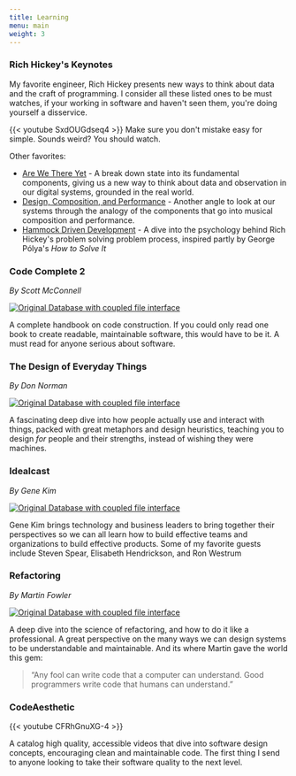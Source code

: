 ```yaml
---
title: Learning
menu: main
weight: 3
---
```

### Rich Hickey's Keynotes
My favorite engineer, Rich Hickey presents new ways to think about data and the craft of programming. I consider all these listed ones to be must watches, if your working in software and haven't seen them, you're doing yourself a disservice.

{{< youtube SxdOUGdseq4 >}}
Make sure you don't mistake easy for simple. Sounds weird? You should watch.

Other favorites:
- [Are We There Yet](https://www.youtube.com/watch?v=ScEPu1cs4l0) - A break down state into its fundamental components, giving us a new way to think about data and observation in our digital systems, grounded in the real world.
- [Design, Composition, and Performance](https://www.youtube.com/watch?v=QCwqnjxqfmY) - Another angle to look at our systems through the analogy of the components that go into musical composition and performance.
- [Hammock Driven Development](https://www.youtube.com/watch?v=f84n5oFoZBc) - A dive into the psychology behind Rich Hickey's problem solving problem process, inspired partly by George Pólya's *How to Solve It*

### Code Complete 2
*By Scott McConnell*

[![Original Database with coupled file interface](/blog/images/code_complete_2.jpg)](https://www.goodreads.com/book/show/4845.Code_Complete)

A complete handbook on code construction. If you could only read one book to create readable, maintainable software, this would have to be it. A must read for anyone serious about software.

### The Design of Everyday Things
*By Don Norman*

[![Original Database with coupled file interface](/blog/images/design_of_everyday_things.jpg)](https://www.goodreads.com/book/show/840.The_Design_of_Everyday_Things)

A fascinating deep dive into how people actually use and interact with things, packed with great metaphors and design heuristics, teaching you to design *for* people and their strengths, instead of wishing they were machines.
### Idealcast
*By Gene Kim*

[![Original Database with coupled file interface](/blog/images/idealcast.png)](https://itrevolution.com/podcast/)

Gene Kim brings technology and business leaders to bring together their perspectives so we can all learn how to build effective teams and organizations to build effective products. Some of my favorite guests include Steven Spear, Elisabeth Hendrickson, and Ron Westrum
### Refactoring
*By Martin Fowler*

[![Original Database with coupled file interface](/blog/images/refactoring.jpg)](https://www.goodreads.com/book/show/44936.Refactoring)

A deep dive into the science of refactoring, and how to do it like a professional. A great perspective on the many ways we can design systems to be understandable and maintainable. And its where Martin gave the world this gem:

> “Any fool can write code that a computer can understand. Good programmers write code that humans can understand.”

### CodeAesthetic

{{< youtube CFRhGnuXG-4 >}}

A catalog high quality, accessible videos that dive into software design concepts, encouraging clean and maintainable code. The first thing I send to anyone looking to take their software quality to the next level.